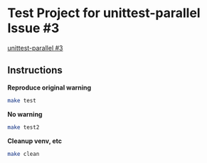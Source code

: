 # Test Project for unittest-parallel Issue #3

[unittest-parallel #3](https://github.com/craigahobbs/unittest-parallel/issues/3)


## Instructions

**Reproduce original warning**

```sh
make test
```

**No warning**

```sh
make test2
```

**Cleanup venv, etc**

```sh
make clean
```

